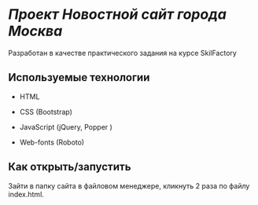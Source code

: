 # _Проект Новостной сайт города Москва_
Разработан в качестве практического задания на курсе SkilFactory 

## **Используемые технологии**

* HTML

* CSS (Bootstrap)

* JavaScript (jQuery, Popper )

* Web-fonts (Roboto)

## **Как открыть/запустить**

Зайти в папку сайта в файловом менеджере, кликнуть 2 раза по файлу index.html.